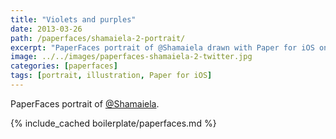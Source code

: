 ```yaml
---
title: "Violets and purples"
date: 2013-03-26
path: /paperfaces/shamaiela-2-portrait/
excerpt: "PaperFaces portrait of @Shamaiela drawn with Paper for iOS on an iPad."
image: ../../images/paperfaces-shamaiela-2-twitter.jpg
categories: [paperfaces]
tags: [portrait, illustration, Paper for iOS]
---
```


PaperFaces portrait of [@Shamaiela](https://twitter.com/Shamaiela).

{% include_cached boilerplate/paperfaces.md %}
